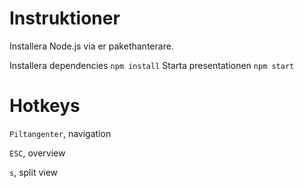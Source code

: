 # Instruktioner
Installera Node.js via er pakethanterare.

Installera dependencies
`npm install`
Starta presentationen
`npm start`

# Hotkeys
`Piltangenter`, navigation

`ESC`, overview

`s`, split view
